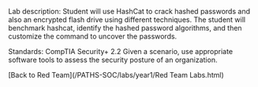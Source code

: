 Lab description: Student will use HashCat to crack hashed passwords and also an encrypted flash drive using different techniques. The student will benchmark hashcat, identify the hashed password algorithms, and then customize the command to uncover the passwords. 

Standards: CompTIA Security+ 2.2 Given a scenario, use appropriate software tools
to assess the security posture of an organization.

[Back to Red Team](/PATHS-SOC/labs/year1/Red Team Labs.html)
